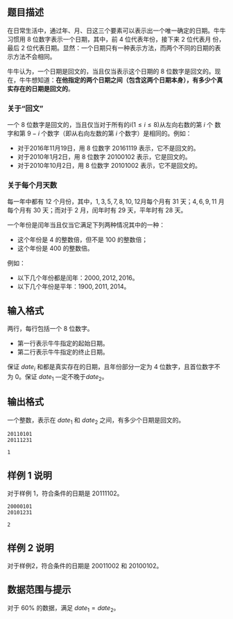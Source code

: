 ## 题目描述

在日常生活中，通过年、月、日这三个要素可以表示出一个唯一确定的日期。牛牛习惯用 $8$ 位数字表示一个日期，其中，前 $4$ 位代表年份，接下来 $2$ 位代表月 份，最后 $2$ 位代表日期。显然：一个日期只有一种表示方法，而两个不同的日期的表示方法不会相同。

牛牛认为，一个日期是回文的，当且仅当表示这个日期的 $8$ 位数字是回文的。现在，牛牛想知道：**在他指定的两个日期之间（包含这两个日期本身），有多少个真实存在的日期是回文的**。

### 关于“回文”

一个 $8$ 位数字是回文的，当且仅当对于所有的$i ( 1 \le i \le 8)$从左向右数的第 $i$ 个 数字和第 $9-i$ 个数字（即从右向左数的第 $i$ 个数字）是相同的。例如：

- 对于2016年11月19日，用 $8$ 位数字 $20161119$ 表示，它不是回文的。
- 对于2010年1月2日，用 $8$ 位数字 $20100102$ 表示，它是回文的。
- 对于2010年10月2日，用 $8$ 位数字 $20101002$ 表示，它不是回文的。

### 关于每个月天数

每一年中都有 $12$ 个月份，其中，$1,3,5,7,8,10,12$月每个月有 $31$ 天；$4,6,9,11$ 月每个月有 $30$ 天；而对于 $2$ 月，闰年时有 $29$ 天，平年时有 $28$ 天。

一个年份是闰年当且仅当它满足下列两种情况其中的一种：

- 这个年份是 $4$ 的整数倍，但不是 $100$ 的整数倍；
- 这个年份是 $400$ 的整数倍。

例如：

- 以下几个年份都是闰年：$2000,2012,2016$。
- 以下几个年份是平年：$1900,2011,2014$。

## 输入格式

两行，每行包括一个 $8$ 位数字。

- 第一行表示牛牛指定的起始日期。
- 第二行表示牛牛指定的终止日期。

保证 $date_i$ 和都是真实存在的日期，且年份部分一定为 $4$ 位数字，且首位数字不为 $0$。保证 $date_1$ —定不晚于$date_2$。

## 输出格式  

一个整数，表示在 $date_1$ 和 $date_2$ 之间，有多少个日期是回文的。

```input1
20110101
20111231
```
```output1
1
```

## 样例 1 说明
对于样例 1，符合条件的日期是 $20111102$。

```input2
20000101
20101231
```
```output2
2
```

## 样例 2 说明

对于样例2，符合条件的日期是 $20011002$ 和 $20100102$。

## 数据范围与提示

对于 $60\%$ 的数据，满足 $date_1 = date_2$。